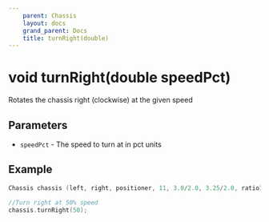 ```yaml
---
    parent: Chassis
    layout: docs
    grand_parent: Docs
    title: turnRight(double)
---
```

# void turnRight(double speedPct)
Rotates the chassis right (clockwise) at the given speed

## Parameters
- `speedPct` - The speed to turn at in pct units

## Example
```cpp
Chassis chassis (left, right, positioner, 11, 3.0/2.0, 3.25/2.0, ratio18_1);

//Turn right at 50% speed
chassis.turnRight(50);
```